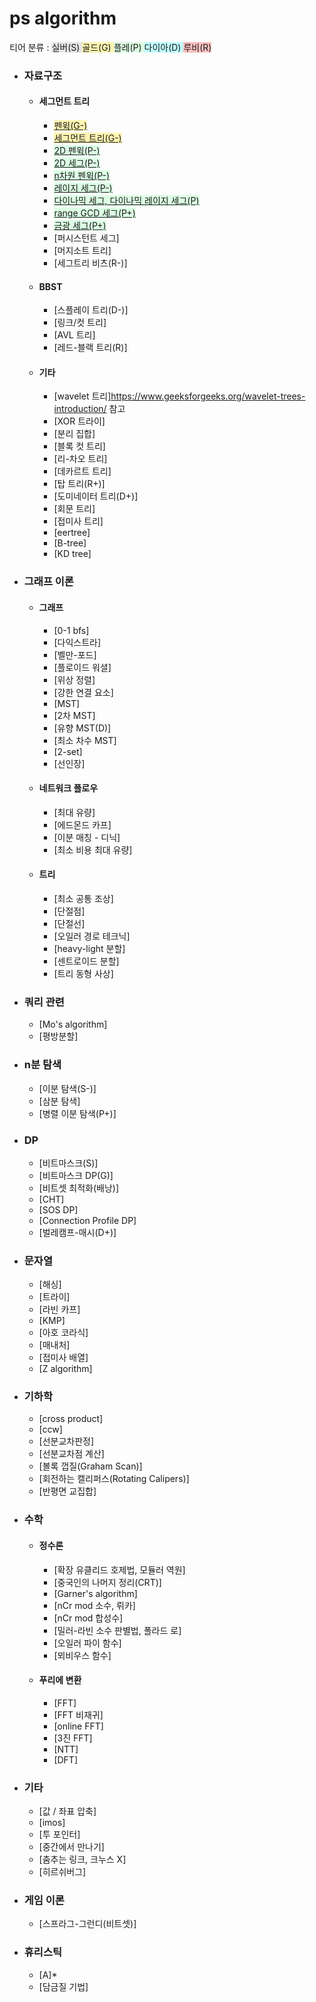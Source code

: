 <style>
  .silver { background-color:#E5E5E5 }
  .gold { background-color:#FFF5B1 }
  .platinum { background-color:#DCFFE4 }
  .diamond { background-color:#C0FFFF }
  .ruby { background-color:#FFC0C0 }
</style>

# ps algorithm
티어 분류 :
<span class="silver">실버(S)<span>
<span class="gold">골드(G)<span>
<span class="platinum">플레(P)<span>
<span class="diamond">다이아(D)<span>
<span class="ruby">루비(R)<span>

* ### 자료구조
  * #### 세그먼트 트리
    * <span class="gold">[펜윅(G-)](/자료구조/세그먼트%20트리/FenwickTree.md)</span>
    * <span class="gold">[세그먼트 트리(G-)](/자료구조/세그먼트%20트리/SegmentTree.md)</span>
    * <span class="platinum">[2D 펜윅(P-)](/자료구조/세그먼트%20트리/FenwickTree2D.md)</span>
    * <span class="platinum">[2D 세그(P-)](/자료구조/세그먼트%20트리/SegmentTree2D.md)</span>
    * <span class="platinum">[n차원 펜윅(P-)](/자료구조/세그먼트%20트리/Multi%20Dimensional%20FenwickTree.md)</span>
    * <span class="platinum">[레이지 세그(P-)](/자료구조/세그먼트%20트리/SegmentTree(Lazy%20Propagation).md)</span>
    * <span class="platinum">[다이나믹 세그, 다이나믹 레이지 세그(P)](/자료구조/세그먼트%20트리/Dynamic%20SegmentTree.md)</span>
    * <span class="platinum">[range GCD 세그(P+)](/자료구조/세그먼트%20트리/GCD%20SegmentTree.md)</span>
    * <span class="platinum">[금광 세그(P+)](/자료구조/세그먼트%20트리/Gold%20Mine%20SegmentTree.md)</span>
    * <span class="">[퍼시스턴트 세그]</span>
    * <span class="">[머지소트 트리]</span>
    * <span class="">[세그트리 비츠(R-)]</span>
  * #### BBST
    * <span class="">[스플레이 트리(D-)]</span>
    * <span class="">[링크/컷 트리]</span>
    * <span class="">[AVL 트리]</span>
    * <span class="">[레드-블랙 트리(R)]</span>
  * #### 기타
    * <span class="">[wavelet 트리]https://www.geeksforgeeks.org/wavelet-trees-introduction/ 참고</span>
    * <span class="">[XOR 트라이]</span>
    * <span class="">[분리 집합]</span>
    * <span class="">[블록 컷 트리]</span>
    * <span class="">[리-차오 트리]</span>
    * <span class="">[데카르트 트리]</span>
    * <span class="">[탑 트리(R+)]</span>
    * <span class="">[도미네이터 트리(D+)]</span>
    * <span class="">[회문 트리]</span>
    * <span class="">[접미사 트리]</span>
    * <span class="">[eertree]</span>
    * <span class="">[B-tree]</span>
    * <span class="">[KD tree]</span>
* ### 그래프 이론
  * #### 그래프
    * <span class="">[0-1 bfs]</span>
    * <span class="">[다익스트라]</span>
    * <span class="">[벨만-포드]</span>
    * <span class="">[플로이드 워셜]</span>
    * <span class="">[위상 정렬]</span>
    * <span class="">[강한 연결 요소]</span>
    * <span class="">[MST]</span>
    * <span class="">[2차 MST]</span>
    * <span class="">[유향 MST(D)]</span>
    * <span class="">[최소 차수 MST]</span>
    * <span class="">[2-set]</span>
    * <span class="">[선인장]</span>
  * #### 네트워크 플로우
    * <span class="">[최대 유량]</span>
    * <span class="">[에드몬드 카프]</span>
    * <span class="">[이분 매칭 - 디닉]</span>
    * <span class="">[최소 비용 최대 유량]</span>
  * #### 트리
    * <span class="">[최소 공통 조상]</span>
    * <span class="">[단절점]</span>
    * <span class="">[단절선]</span>
    * <span class="">[오일러 경로 테크닉]</span>
    * <span class="">[heavy-light 분할]</span>
    * <span class="">[센트로이드 분할]</span>
    * <span class="">[트리 동형 사상]</span>
* ### 쿼리 관련
  * <span class="">[Mo's algorithm]</span>
  * <span class="">[평방분할]</span>
* ### n분 탐색
  * <span class="">[이분 탐색(S-)]</span>
  * <span class="">[삼분 탐색]</span>
  * <span class="">[병렬 이분 탐색(P+)]</span>
* ### __DP__
  * <span class="">[비트마스크(S)]</span>
  * <span class="">[비트마스크 DP(G)]</span>
  * <span class="">[비트셋 최적화(배낭)]</span>
  * <span class="">[CHT]</span>
  * <span class="">[SOS DP]</span>
  * <span class="">[Connection Profile DP]</span>
  * <span class="">[벌레캠프-매시(D+)]</span>
* ### 문자열
  * <span class="">[해싱]</span>
  * <span class="">[트라이]</span>
  * <span class="">[라빈 카프]</span>
  * <span class="">[KMP]</span>
  * <span class="">[아호 코라식]</span>
  * <span class="">[매내처]</span>
  * <span class="">[접미사 배열]</span>
  * <span class="">[Z algorithm]</span>
* ### 기하학
  * <span class="">[cross product]</span>
  * <span class="">[ccw]</span>
  * <span class="">[선분교차판정]</span>
  * <span class="">[선분교차점 계산]</span>
  * <span class="">[볼록 껍질(Graham Scan)]</span>
  * <span class="">[회전하는 캘리퍼스(Rotating Calipers)]</span>
  * <span class="">[반평면 교집합]</span>
* ### 수학
  * #### 정수론
    * <span class="">[확장 유클리드 호제법, 모듈러 역원]</span>
    * <span class="">[중국인의 나머지 정리(CRT)]</span>
    * <span class="">[Garner's algorithm]</span>
    * <span class="">[nCr mod 소수, 뤼카]</span>
    * <span class="">[nCr mod 합성수]</span>
    * <span class="">[밀러-라빈 소수 판별법, 폴라드 로]</span>
    * <span class="">[오일러 파이 함수]</span>
    * <span class="">[뫼비우스 함수]</span>
  * #### 푸리에 변환
    * <span class="">[FFT]</span>
    * <span class="">[FFT 비재귀]</span>
    * <span class="">[online FFT]</span>
    * <span class="">[3진 FFT]</span>
    * <span class="">[NTT]</span>
    * <span class="">[DFT]</span>
* ### 기타
  * <span class="">[값 / 좌표 압축]</span>
  * <span class="">[imos]</span>
  * <span class="">[투 포인터]</span>
  * <span class="">[중간에서 만나기]</span>
  * <span class="">[춤추는 링크, 크누스 X]</span>
  * <span class="">[히르쉬버그]</span>
* ### 게임 이론
  * <span class="">[스프라그-그런디(비트셋)]</span>
* ### 휴리스틱
  * <span class="">[A]*</span>
  * <span class="">[담금질 기법]</span>
